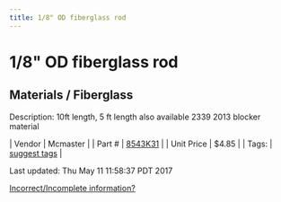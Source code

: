 ```yaml
---
title: 1/8" OD fiberglass rod
---
```


# 1/8" OD fiberglass rod
## Materials / Fiberglass
Description: 	10ft length, 5 ft length also available 2339 2013 blocker material 

| Vendor | Mcmaster | 
| Part # | [8543K31](https://www.mcmaster.com/#8543K31) | 
| Unit Price | $4.85 | 
| Tags: | [suggest tags](https://docs.google.com/forms/d/e/1FAIpQLSeWyY8v3RgOty-MyWmh9U0iivNYN_molChYyS-0U-o-kOAv_g/viewform) | 

Last updated: Thu May 11 11:58:37 PDT 2017

 [Incorrect/Incomplete information?](https://docs.google.com/forms/d/e/1FAIpQLSeWyY8v3RgOty-MyWmh9U0iivNYN_molChYyS-0U-o-kOAv_g/viewform)